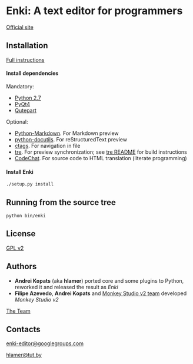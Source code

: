 # Enki: A text editor for programmers

[Official site](http://enki-editor.org/)


## Installation
[Full instructions](http://enki-editor.org/install-sources.html)

#### Install dependencies
Mandatory:

* [Python 2.7](http://python.org/download)
* [PyQt4](http://www.riverbankcomputing.co.uk/software/pyqt/download)
* [Qutepart](https://github.com/hlamer/qutepart)

Optional:

* [Python-Markdown](http://packages.python.org/Markdown/install.html). For Markdown preview
* [python-docutils](http://docutils.sourceforge.net/). For reStructuredText preview
* [ctags](http://ctags.sourceforge.net/). For navigation in file
* [tre](http://hackerboss.com/approximate-regex-matching-in-python/). For preview synchronization; see [tre README](https://github.com/bjones1/tre/blob/master/README) for build instructions
* [CodeChat](https://bitbucket.org/bjones/documentation/overview). For source code to HTML translation (literate programming)

#### Install Enki
    ./setup.py install


## Running from the source tree
    python bin/enki

## License
[GPL v2](LICENSE.GPL2.html)

## Authors

* **Andrei Kopats** (aka **hlamer**) ported core and some plugins to Python, reworked it and released the result as *Enki*
* **Filipe Azevedo**, **Andrei Kopats** and [Monkey Studio v2 team](http://monkeystudio.org/team) developed *Monkey Studio v2*

[The Team](http://enki-editor.org/team.html)

## Contacts
[enki-editor@googlegroups.com](mailto:enki-editor@googlegroups.com)

[hlamer@tut.by](mailto:hlamer@tut.by)
